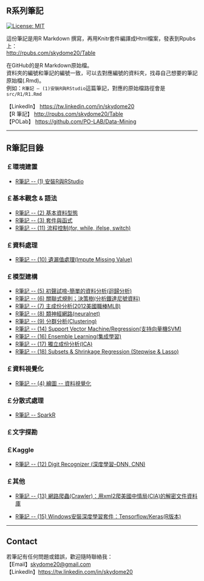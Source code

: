 ## R系列筆記

[![License: MIT](https://img.shields.io/badge/License-MIT-blue.svg)](https://opensource.org/licenses/MIT)

這份筆記是用R Markdown 撰寫，再用Knitr套件編譯成Html檔案，發表到Rpubs上：   
<a href="http://rpubs.com/skydome20/Table" target="_blank">http://rpubs.com/skydome20/Table</a>   

在GitHub的是R Markdown原始檔。   
資料夾的編號和筆記的編號一致，可以去對應編號的資料夾，找尋自己想要的筆記原始檔(.Rmd)。   
例如：`R筆記 – (1)安裝R與RStudio`這篇筆記，對應的原始檔路徑會是`src/R1/R1.Rmd`   

    
【LinkedIn】 <a href="https://tw.linkedin.com/in/skydome20" target="_blank">https://tw.linkedin.com/in/skydome20</a>    
【R 筆記】 <a href="http://rpubs.com/skydome20/Table" target="_blank">http://rpubs.com/skydome20/Table</a>    
【POLab】 <a href="https://github.com/PO-LAB/Data-Mining" target="_blank">https://github.com/PO-LAB/Data-Mining</a>   

----------

## R筆記目錄
  
### **￡環境建置**   

* <a href="https://rpubs.com/skydome20/R1-R_and_RStudio" target="_blank">R筆記 -- (1) 安裝R與RStudio</a>   
   

   
### **￡基本觀念 & 語法**   
   
* <a href="https://rpubs.com/skydome20/R-Note2-dataType" target="_blank">R筆記 -- (2) 基本資料型態</a>     
* <a href="https://rpubs.com/skydome20/R-Note3-function_and_package" target="_blank">R筆記 -- (3) 套件與函式</a>    
* <a href="http://rpubs.com/skydome20/R-Note11-Control_Flow" target="_blank">R筆記 -- (11) 流程控制(for, while, ifelse, switch)</a>     
   
  
   
### **￡資料處理**   
   
* <a href="http://www.rpubs.com/skydome20/R-Note10-Missing_Value" target="_blank">R筆記 -- (10) 遺漏值處理(Impute  Missing Value)</a>   
   
  
   
### **￡模型建構**  
   
* <a href="http://rpubs.com/skydome20/R-Note5-First_Practice" target="_blank">R筆記 -- (5) 初聲試啼-簡單的資料分析(迴歸分析)</a>   
* <a href="http://www.rpubs.com/skydome20/R-Note6-Apriori-DecisionTree" target="_blank">R筆記 -- (6) 關聯式規則；決策樹(分析鐵達尼號資料)</a>   
* <a href="http://rpubs.com/skydome20/R-Note7-PCA" target="_blank">R筆記 -- (7) 主成份分析(2012美國職棒MLB)</a>   
* <a href="http://rpubs.com/skydome20/R-Note8-ANN" target="_blank">R筆記 -- (8) 類神經網路(neuralnet)</a>   
* <a href="http://www.rpubs.com/skydome20/R-Note9-Clustering" target="_blank">R筆記 -- (9) 分群分析(Clustering)</a>   
* <a href="http://rpubs.com/skydome20/R-Note14-SVM-SVR" target="_blank">R筆記 -- (14) Support Vector Machine/Regression(支持向量機SVM)</a>  
* <a href="http://rpubs.com/skydome20/R-Note16-Ensemble_Learning" target="_blank">R筆記 -- (16) Ensemble Learning(集成學習)</a> 
* <a href="http://rpubs.com/skydome20/R-Note17-ICA" target="_blank">R筆記 -- (17) 獨立成份分析(ICA)</a> 
* <a href="http://rpubs.com/skydome20/R-Note18-Subsets_Shrinkage_Methods" target="_blank">R筆記 -- (18) Subsets & Shrinkage Regression (Stepwise & Lasso)</a> 
  
   
### **￡資料視覺化**  

* <a href="http://rpubs.com/skydome20/R-Note4-Plotting_System" target="_blank">R筆記 -- (4) 繪圖 -- 資料視覺化</a>   

   
   
### **￡分散式處理**  

* <a href="http://rpubs.com/skydome20/R-Note-SparkR" target="_blank"> R筆記 -- SparkR</a>   

   
   
### **￡文字探勘**  
   
 

   
### **￡Kaggle**  

* <a href="http://rpubs.com/skydome20/R-Note12-DigitRecognizer-Kaggle" target="_blank">R筆記 -- (12) Digit Recognizer (深度學習–DNN, CNN)</a>   
   
   
 

   
### **￡其他**  

* <a href="http://rpubs.com/skydome20/R-Note13-Web-Crawler-on-CIA-CREST-by-xml2" target="_blank">R筆記 -- (13) 網路爬蟲(Crawler)：用xml2爬美國中情局(CIA)的解密文件資料庫</a>   
   
* <a href="http://rpubs.com/skydome20/R-Note15-R_tensorflow_keras_install_windows" target="_blank">R筆記 -- (15) Windows安裝深度學習套件：Tensorflow/Keras(R版本)</a>   

----------

## Contact

若筆記有任何問題或錯誤，歡迎隨時聯絡我：   
【Email】skydome20@gmail.com   
【LinkedIn】<a href="https://tw.linkedin.com/in/skydome20" target="_blank">https://tw.linkedin.com/in/skydome20</a> 
